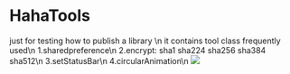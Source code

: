 # HahaTools
just for testing how to publish a library \n
it contains tool class frequently used\n
1.sharedpreference\n
2.encrypt: sha1 sha224 sha256 sha384 sha512\n
3.setStatusBar\n
4.circularAnimation\n
[![](https://www.jitpack.io/v/Unhapppy/HahaTools.svg)](https://www.jitpack.io/#Unhapppy/HahaTools)
